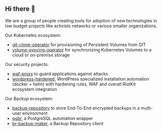 ## Hi there 👋

We are a group of people creating tools for adoption of new technologies in low budget projects like activists networks or various smaller organizations.

Our Kubernetes ecosystem:
- [git-clone-operator](https://github.com/riotkit-org/git-clone-operator) for provisioning of Persistent Volumes from GIT
- [volume-syncing-operator](https://github.com/riotkit-org/volume-syncing-operator) for synchronizing Kubernetes Volumes to a cloud or on-premise storage

Our security projects:
- [waf-proxy](https://github.com/riotkit-org/waf-proxy) to guard applications against attacks
- [wordpress-hardened](https://github.com/riotkit-org/wordpress-hardened), WordPress specialized installation automation (docker + helm) with hardening rules, WAF and overall RiotKit ecosystem integration

Our Backup ecosystem:
- [backup-repository](https://github.com/riotkit-org/backup-repository) to store End-To-End encrypted backups in a multi-user environment
- [pgbr](https://github.com/riotkit-org/br-pgbr), a PostgreSQL automation wrapper
- [br-backup-maker](https://github.com/riotkit-org/br-backup-maker), a Backup Repository client
